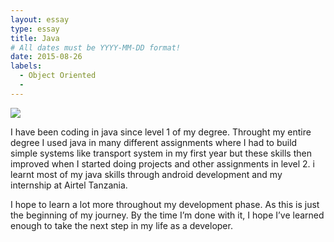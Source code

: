 ```yaml
---
layout: essay
type: essay
title: Java 
# All dates must be YYYY-MM-DD format!
date: 2015-08-26
labels:
  - Object Oriented
  -
---
```


<img class="ui tiny left circular floated image" src="../images/paintbrushes.jpg">

I have been coding in java since level 1 of my degree. Throught my entire degree I used java in many different assignments where I had to build simple systems like transport system in my first year but these skills then improved when I started doing projects and other assignments in level 2. i learnt most of my java skills through android development and my internship at Airtel Tanzania.  

I hope to learn a lot more throughout my development phase. As this is just the beginning of my journey. By the time I’m done with it, I hope I’ve learned enough to take the next step in my life as a developer. 

